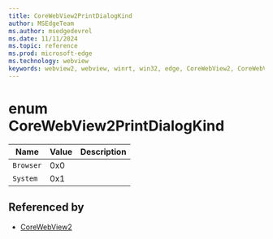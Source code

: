 ```yaml
---
title: CoreWebView2PrintDialogKind
author: MSEdgeTeam
ms.author: msedgedevrel
ms.date: 11/11/2024
ms.topic: reference
ms.prod: microsoft-edge
ms.technology: webview
keywords: webview2, webview, winrt, win32, edge, CoreWebView2, CoreWebView2Controller, browser control, edge html, CoreWebView2PrintDialogKind
---
```


# enum CoreWebView2PrintDialogKind

| Name |  Value | Description |
|--|--|--|
|`Browser` | 0x0  |  |
|`System` | 0x1  |  |


## Referenced by

- [CoreWebView2](corewebview2.md)
